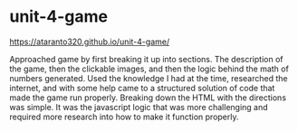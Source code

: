 # unit-4-game

https://ataranto320.github.io/unit-4-game/

Approached game by first breaking it up into sections. The description of the game, then the clickable images, and then the logic behind the math of numbers generated. Used the knowledge I had at the time, researched the internet, and with some help came to a structured solution of code that made the game run properly. Breaking down the HTML with the directions was simple. It was the javascript logic that was more challenging and required more research into how to make it function properly.
